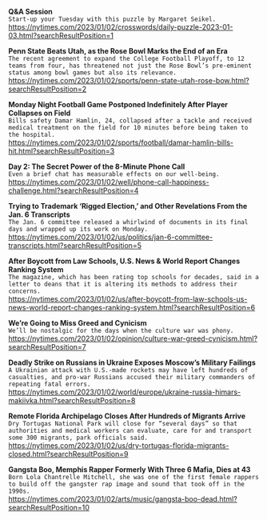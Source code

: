 **Q&A Session**\
`Start-up your Tuesday with this puzzle by Margaret Seikel.`\
https://nytimes.com/2023/01/02/crosswords/daily-puzzle-2023-01-03.html?searchResultPosition=1

**Penn State Beats Utah, as the Rose Bowl Marks the End of an Era**\
`The recent agreement to expand the College Football Playoff, to 12 teams from four, has threatened not just the Rose Bowl’s pre-eminent status among bowl games but also its relevance.`\
https://nytimes.com/2023/01/02/sports/penn-state-utah-rose-bow.html?searchResultPosition=2

**Monday Night Football Game Postponed Indefinitely After Player Collapses on Field**\
`Bills safety Damar Hamlin, 24, collapsed after a tackle and received medical treatment on the field for 10 minutes before being taken to the hospital.`\
https://nytimes.com/2023/01/02/sports/football/damar-hamlin-bills-hit.html?searchResultPosition=3

**Day 2: The Secret Power of the 8-Minute Phone Call**\
`Even a brief chat has measurable effects on our well-being.`\
https://nytimes.com/2023/01/02/well/phone-call-happiness-challenge.html?searchResultPosition=4

**Trying to Trademark ‘Rigged Election,’ and Other Revelations From the Jan. 6 Transcripts**\
`The Jan. 6 committee released a whirlwind of documents in its final days and wrapped up its work on Monday.`\
https://nytimes.com/2023/01/02/us/politics/jan-6-committee-transcripts.html?searchResultPosition=5

**After Boycott from Law Schools, U.S. News & World Report Changes Ranking System**\
`The magazine, which has been rating top schools for decades, said in a letter to deans that it is altering its methods to address their concerns.`\
https://nytimes.com/2023/01/02/us/after-boycott-from-law-schools-us-news-world-report-changes-ranking-system.html?searchResultPosition=6

**We’re Going to Miss Greed and Cynicism**\
`We’ll be nostalgic for the days when the culture war was phony.`\
https://nytimes.com/2023/01/02/opinion/culture-war-greed-cynicism.html?searchResultPosition=7

**Deadly Strike on Russians in Ukraine Exposes Moscow’s Military Failings**\
`A Ukrainian attack with U.S.-made rockets may have left hundreds of casualties, and pro-war Russians accused their military commanders of repeating fatal errors.`\
https://nytimes.com/2023/01/02/world/europe/ukraine-russia-himars-makiivka.html?searchResultPosition=8

**Remote Florida Archipelago Closes After Hundreds of Migrants Arrive**\
`Dry Tortugas National Park will close for “several days” so that authorities and medical workers can evaluate, care for and transport some 300 migrants, park officials said.`\
https://nytimes.com/2023/01/02/us/dry-tortugas-florida-migrants-closed.html?searchResultPosition=9

**Gangsta Boo, Memphis Rapper Formerly With Three 6 Mafia, Dies at 43**\
`Born Lola Chantrelle Mitchell, she was one of the first female rappers to build off the gangster rap image and sound that took off in the 1990s.`\
https://nytimes.com/2023/01/02/arts/music/gangsta-boo-dead.html?searchResultPosition=10

